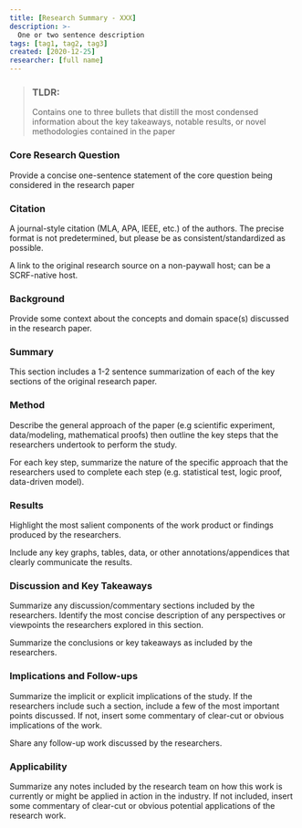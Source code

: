 ```yaml
---
title: [Research Summary - XXX]
description: >-
  One or two sentence description
tags: [tag1, tag2, tag3]
created: [2020-12-25]
researcher: [full name]
---
```


> ### TLDR:
> Contains one to three bullets that distill the most condensed information about the key takeaways, notable results, or novel methodologies contained in the paper

### Core Research Question

Provide a concise one-sentence statement of the core question being considered in the research paper

### Citation

A journal-style citation (MLA, APA, IEEE, etc.) of the authors. The precise format is not predetermined, but please be as consistent/standardized as possible.

A link to the original research source on a non-paywall host; can be a SCRF-native host.

### Background

Provide some context about the concepts and domain space(s) discussed in the research paper.

### Summary

This section includes a 1-2 sentence summarization of each of the key sections of the original research paper.

### Method

Describe the general approach of the paper (e.g scientific experiment, data/modeling, mathematical proofs) then outline the key steps that the researchers undertook to perform the study.

For each key step, summarize the nature of the specific approach that the researchers used to complete each step (e.g. statistical test, logic proof, data-driven model).

### Results

Highlight the most salient components of the work product or findings produced by the researchers.

Include any key graphs, tables, data, or other annotations/appendices that clearly communicate the results.

### Discussion and Key Takeaways

Summarize any discussion/commentary sections included by the researchers. Identify the most concise description of any perspectives or viewpoints the researchers explored in this section.

Summarize the conclusions or key takeaways as included by the researchers.

### Implications and Follow-ups

Summarize the implicit or explicit implications of the study. If the researchers include such a section, include a few of the most important points discussed. If not, insert some commentary of clear-cut or obvious implications of the work. 

Share any follow-up work discussed by the researchers.

### Applicability

Summarize any notes included by the research team on how this work is currently or might be applied in action in the industry. If not included, insert some commentary of clear-cut or obvious potential applications of the research work.
